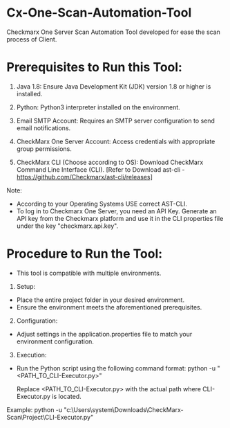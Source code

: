 # Cx-One-Scan-Automation-Tool
Checkmarx One Server Scan Automation Tool developed for ease the scan process of Client.

# Prerequisites to Run this Tool:

1. Java 1.8: Ensure Java Development Kit (JDK) version 1.8 or higher is installed.

2. Python: Python3 interpreter installed on the environment.

3. Email SMTP Account: Requires an SMTP server configuration to send email notifications.

4. CheckMarx One Server Account: Access credentials with appropriate group permissions.

5. CheckMarx CLI (Choose according to OS): Download CheckMarx Command Line Interface (CLI). [Refer to Download ast-cli - https://github.com/Checkmarx/ast-cli/releases]


Note:

- According to your Operating Systems USE correct AST-CLI.
- To log in to Checkmarx One Server, you need an API Key. Generate an API key from the Checkmarx platform and use it in the CLI properties file under the key "checkmarx.api.key".

# Procedure to Run the Tool:

- This tool is compatible with multiple environments.

1. Setup:

- Place the entire project folder in your desired environment.
- Ensure the environment meets the aforementioned prerequisites.

2. Configuration:

- Adjust settings in the application.properties file to match your environment configuration.

3. Execution:

- Run the Python script using the following command format:
    python -u "<PATH_TO_CLI-Executor.py>"

    Replace <PATH_TO_CLI-Executor.py> with the actual path where CLI-Executor.py is located.

Example:
    python -u "c:\Users\system\Downloads\CheckMarx-Scan\Project\CLI-Executor.py"

